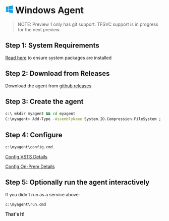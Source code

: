 # ![win](../res/win_med.png) Windows Agent

> NOTE: Preview 1 only has git support.  TFSVC support is in progress for the next preview.

## Step 1: System Requirements

[Read here](../preview/latebreaking.md) to ensure system packages are installed

## Step 2: Download from Releases

Download the agent from [github releases](https://github.com/Microsoft/vsts-agent/releases/tag/v2.101.0)

## Step 3: Create the agent

```bash
c:\ mkdir myagent && cd myagent
C:\myagent> Add-Type -AssemblyName System.IO.Compression.FileSystem ; [System.IO.Compression.ZipFile]::ExtractToDirectory("$HOME\Downloads\vsts-agent-win7-x64-2.101.0.zip", "$PWD")
```
## Step 4: Configure

```bash
c:\myagent\config.cmd
```

[Config VSTS Details](configvsts.md)  

[Config On-Prem Details](configonprem.md)

## Step 5: Optionally run the agent interactively

If you didn't run as a service above:

```bash
c:\myagent\run.cmd
```

**That's It!**  
